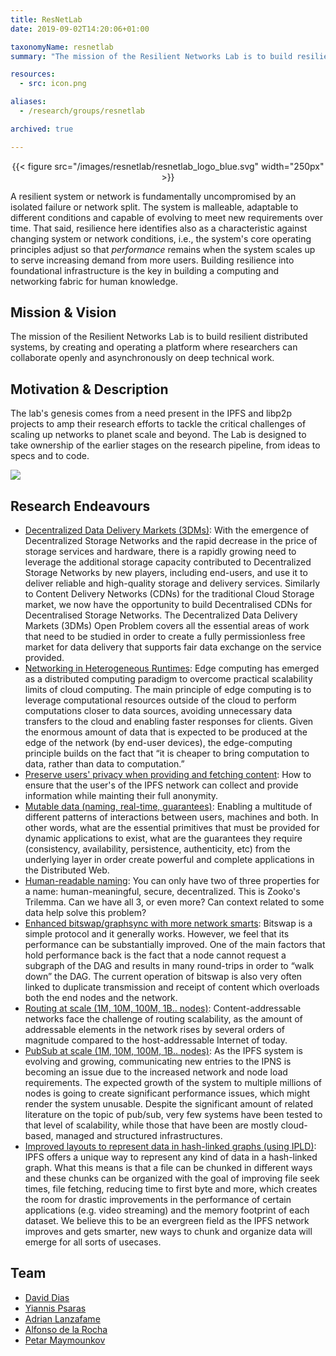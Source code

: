 ```yaml
---
title: ResNetLab
date: 2019-09-02T14:20:06+01:00

taxonomyName: resnetlab
summary: "The mission of the Resilient Networks Lab is to build resilient distributed systems, by creating and operating a platform where researchers can collaborate openly and asynchronously on deep technical work."

resources:
  - src: icon.png

aliases:
  - /research/groups/resnetlab

archived: true

---
```


<center>{{< figure src="/images/resnetlab/resnetlab_logo_blue.svg" width="250px" >}}</center>

A resilient system or network is fundamentally uncompromised by an isolated failure or network split. The system is malleable, adaptable to different conditions and capable of evolving to meet new requirements over time. That said, resilience here identifies also as a characteristic against changing system or network conditions, i.e., the system's core operating principles adjust so that *performance* remains when the system scales up to serve increasing demand from more users. Building resilience into foundational infrastructure is the key in building a computing and networking fabric for human knowledge.

## Mission & Vision

The mission of the Resilient Networks Lab is to build resilient distributed systems, by creating and operating a platform where researchers can collaborate openly and asynchronously on deep technical work.

## Motivation & Description

The lab's genesis comes from a need present in the IPFS and libp2p projects to amp their research efforts to tackle the critical challenges of scaling up networks to planet scale and beyond. The Lab is designed to take ownership of the earlier stages on the research pipeline, from ideas to specs and to code.

![](/images/resnetlab/research-pipeline-map.png)


## Research Endeavours

* [Decentralized Data Delivery Markets (3DMs)](https://github.com/protocol/ResNetLab/blob/master/OPEN_PROBLEMS/DECENTRALIZED_DATA_DELIVERY_MARKETS.md): With the emergence of Decentralized Storage Networks and the rapid decrease in the price of storage services and hardware, there is a rapidly growing need to leverage the additional storage capacity contributed to Decentralized Storage Networks by new players, including end-users, and use it to deliver reliable and high-quality storage and delivery services. Similarly to Content Delivery Networks (CDNs) for the traditional Cloud Storage market, we now have the opportunity to build Decentralised CDNs for Decentralised Storage Networks. The Decentralized Data Delivery Markets (3DMs) Open Problem covers all the essential areas of work that need to be studied in order to create a fully permissionless free market for data delivery that supports fair data exchange on the service provided.
* [Networking in Heterogeneous Runtimes](https://github.com/protocol/ResNetLab/blob/master/OPEN_PROBLEMS/HETEROGENEOUS_RUNTIMES.md): Edge computing has emerged as a distributed computing paradigm to overcome practical scalability limits of cloud computing. The main principle of edge computing is to leverage computational resources outside of the cloud to perform computations closer to data sources, avoiding unnecessary data transfers to the cloud and enabling faster responses for clients. Given the enormous amount of data that is expected to be produced at the edge of the network (by end-user devices), the edge-computing principle builds on the fact that “it is cheaper to bring computation to data, rather than data to computation.”
* [Preserve users' privacy when providing and fetching content](https://github.com/protocol/ResNetLab/blob/master/OPEN_PROBLEMS/PRESERVE_USER_PRIVACY.md): How to ensure that the user's of the IPFS network can collect and provide information while mainting their full anonymity.
* [Mutable data (naming, real-time, guarantees)](https://github.com/protocol/ResNetLab/blob/master/OPEN_PROBLEMS/MUTABLE_DATA.md): Enabling a multitude of different patterns of interactions between users, machines and both. In other words, what are the essential primitives that must be provided for dynamic applications to exist, what are the guarantees they require (consistency, availability, persistence, authenticity, etc) from the underlying layer in order create powerful and complete applications in the Distributed Web.
* [Human-readable naming](https://github.com/protocol/ResNetLab/blob/master/OPEN_PROBLEMS/HUMAN_READABLE_NAMING.md): You can only have two of three properties for a name: human-meaningful, secure, decentralized. This is Zooko's Trilemma. Can we have all 3, or even more? Can context related to some data help solve this problem?
* [Enhanced bitswap/graphsync with more network smarts](https://github.com/protocol/ResNetLab/blob/master/OPEN_PROBLEMS/ENHANCED_BITSWAP_GRAPHSYNC.md): Bitswap is a simple protocol and it generally works. However, we feel that its performance can be substantially improved. One of the main factors that hold performance back is the fact that a node cannot request a subgraph of the DAG and results in many round-trips in order to “walk down” the DAG. The current operation of bitswap is also very often linked to duplicate transmission and receipt of content which overloads both the end nodes and the network.
* [Routing at scale (1M, 10M, 100M, 1B.. nodes)](https://github.com/protocol/ResNetLab/blob/master/OPEN_PROBLEMS/ROUTING_AT_SCALE.md): Content-addressable networks face the challenge of routing scalability, as the amount of addressable elements in the network rises by several orders of magnitude compared to the host-addressable Internet of today.
* [PubSub at scale (1M, 10M, 100M, 1B.. nodes)](https://github.com/protocol/ResNetLab/blob/master/OPEN_PROBLEMS/PUBSUB_AT_SCALE.md): As the IPFS system is evolving and growing, communicating new entries to the IPNS is becoming an issue due to the increased network and node load requirements. The expected growth of the system to multiple millions of nodes is going to create significant performance issues, which might render the system unusable. Despite the significant amount of related literature on the topic of pub/sub, very few systems have been tested to that level of scalability, while those that have been are mostly cloud-based, managed and structured infrastructures.
* [Improved layouts to represent data in hash-linked graphs (using IPLD)](https://github.com/protocol/ResNetLab/blob/master/OPEN_PROBLEMS/HASH_LINKED_DATA_GRAPH_LAYOUTS.md): IPFS offers a unique way to represent any kind of data in a hash-linked graph. What this means is that a file can be chunked in different ways and these chunks can be organized with the goal of improving file seek times, file fetching, reducing time to first byte and more, which creates the room for drastic improvements in the performance of certain applications (e.g. video streaming) and the memory footprint of each dataset. We believe this to be an evergreen field as the IPFS network improves and gets smarter, new ways to chunk and organize data will emerge for all sorts of usecases.


## Team

- [David Dias](/authors/david-dias/)
- [Yiannis Psaras](/authors/yiannis-psaras/)
- [Adrian Lanzafame](/authors/adrian-lanzafame)
- [Alfonso de la Rocha](/authors/alfonoso-de-la-rocha/)
- [Petar Maymounkov](/authors/petar-maymounkov/)
